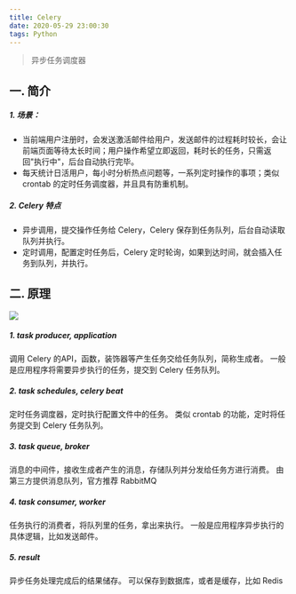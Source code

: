 ```yaml
---
title: Celery
date: 2020-05-29 23:00:30
tags: Python
---
```


> 异步任务调度器

<!-- more -->


## 一. 简介

##### 1. 场景：
- 当前端用户注册时，会发送激活邮件给用户，发送邮件的过程耗时较长，会让前端页面等待太长时间；用户操作希望立即返回，耗时长的任务，只需返回"执行中"，后台自动执行完毕。
- 每天统计日活用户，每小时分析热点问题等，一系列定时操作的事项；类似 crontab 的定时任务调度器，并且具有防重机制。

##### 2. Celery 特点
- 异步调用，提交操作任务给 Celery，Celery 保存到任务队列，后台自动读取队列并执行。
- 定时调用，配置定时任务后，Celery 定时轮询，如果到达时间，就会插入任务到队列，并执行。


## 二. 原理

![](/img/2020/celery_one.jpg)


##### 1. task producer, application
调用 Celery 的API，函数，装饰器等产生任务交给任务队列，简称生成者。
一般是应用程序将需要异步执行的任务，提交到 Celery 任务队列。

##### 2. task schedules, celery beat
定时任务调度器，定时执行配置文件中的任务。
类似 crontab 的功能，定时将任务提交到 Celery 任务队列。

##### 3. task queue, broker
消息的中间件，接收生成者产生的消息，存储队列并分发给任务方进行消费。
由第三方提供消息队列，官方推荐 RabbitMQ

##### 4. task consumer, worker
任务执行的消费者，将队列里的任务，拿出来执行。
一般是应用程序异步执行的具体逻辑，比如发送邮件。


##### 5. result
异步任务处理完成后的结果储存。
可以保存到数据库，或者是缓存，比如 Redis

